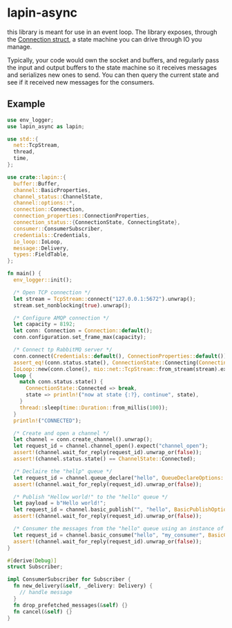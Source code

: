 # lapin-async

this library is meant for use in an event loop. The library exposes, through the
[Connection struct](https://docs.rs/lapin-async/0.1.0/lapin_async/connection/struct.Connection.html),
a state machine you can drive through IO you manage.

Typically, your code would own the socket and buffers, and regularly pass the
input and output buffers to the state machine so it receives messages and
serializes new ones to send. You can then query the current state and see
if it received new messages for the consumers.

## Example

```rust
use env_logger;
use lapin_async as lapin;

use std::{
  net::TcpStream,
  thread,
  time,
};

use crate::lapin::{
  buffer::Buffer,
  channel::BasicProperties,
  channel_status::ChannelState,
  channel::options::*,
  connection::Connection,
  connection_properties::ConnectionProperties,
  connection_status::{ConnectionState, ConnectingState},
  consumer::ConsumerSubscriber,
  credentials::Credentials,
  io_loop::IoLoop,
  message::Delivery,
  types::FieldTable,
};

fn main() {
  env_logger::init();

  /* Open TCP connection */
  let stream = TcpStream::connect("127.0.0.1:5672").unwrap();
  stream.set_nonblocking(true).unwrap();

  /* Configure AMQP connection */
  let capacity = 8192;
  let conn: Connection = Connection::default();
  conn.configuration.set_frame_max(capacity);

  /* Connect tp RabbitMQ server */
  conn.connect(Credentials::default(), ConnectionProperties::default()).expect("connect");
  assert_eq!(conn.status.state(), ConnectionState::Connecting(ConnectingState::SentProtocolHeader(Credentials::default(), ConnectionProperties::default())));
  IoLoop::new(conn.clone(), mio::net::TcpStream::from_stream(stream).expect("tcp stream")).expect("io loop").run().expect("io loop");
  loop {
    match conn.status.state() {
      ConnectionState::Connected => break,
      state => println!("now at state {:?}, continue", state),
    }
    thread::sleep(time::Duration::from_millis(100));
  }
  println!("CONNECTED");

  /* Create and open a channel */
  let channel = conn.create_channel().unwrap();
  let request_id = channel.channel_open().expect("channel_open");
  assert!(channel.wait_for_reply(request_id).unwrap_or(false));
  assert!(channel.status.state() == ChannelState::Connected);

  /* Declaire the "hellp" queue */
  let request_id = channel.queue_declare("hello", QueueDeclareOptions::default(), FieldTable::default()).unwrap();
  assert!(channel.wait_for_reply(request_id).unwrap_or(false));

  /* Publish "Hellow world!" to the "hello" queue */
  let payload = b"Hello world!";
  let request_id = channel.basic_publish("", "hello", BasicPublishOptions::default(), payload.to_vec(), BasicProperties::default()).expect("basic_publish");
  assert!(channel.wait_for_reply(request_id).unwrap_or(false));

  /* Consumer the messages from the "hello" queue using an instance of Subscriber */
  let request_id = channel.basic_consume("hello", "my_consumer", BasicConsumeOptions::default(), FieldTable::default(), Box::new(Subscriber)).expect("basic_consume");
  assert!(channel.wait_for_reply(request_id).unwrap_or(false));
}

#[derive(Debug)]
struct Subscriber;

impl ConsumerSubscriber for Subscriber {
  fn new_delivery(&self, _delivery: Delivery) {
    // handle message
  }
  fn drop_prefetched_messages(&self) {}
  fn cancel(&self) {}
}
```

